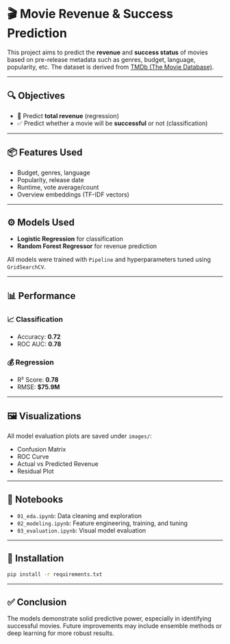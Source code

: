 # 🎬 Movie Revenue & Success Prediction

This project aims to predict the **revenue** and **success status** of movies based on pre-release metadata such as genres, budget, language, popularity, etc. The dataset is derived from [TMDb (The Movie Database)](https://www.themoviedb.org/).

---

## 🔍 Objectives

- 🧮 Predict **total revenue** (regression)
- ✅ Predict whether a movie will be **successful** or not (classification)

---

## 📦 Features Used

- Budget, genres, language
- Popularity, release date
- Runtime, vote average/count
- Overview embeddings (TF-IDF vectors)

---

## ⚙️ Models Used

- **Logistic Regression** for classification
- **Random Forest Regressor** for revenue prediction

All models were trained with `Pipeline` and hyperparameters tuned using `GridSearchCV`.

---

## 📊 Performance

### 📈 Classification
- Accuracy: **0.72**
- ROC AUC: **0.78**

### 💰 Regression
- R² Score: **0.78**
- RMSE: **$75.9M**

---

## 🖼️ Visualizations

All model evaluation plots are saved under `images/`:
- Confusion Matrix
- ROC Curve
- Actual vs Predicted Revenue
- Residual Plot

---

## 🧪 Notebooks

- `01_eda.ipynb`: Data cleaning and exploration
- `02_modeling.ipynb`: Feature engineering, training, and tuning
- `03_evaluation.ipynb`: Visual model evaluation

---

## 💾 Installation

```bash
pip install -r requirements.txt
```

---

## ✅ Conclusion

The models demonstrate solid predictive power, especially in identifying successful movies. Future improvements may include ensemble methods or deep learning for more robust results.
